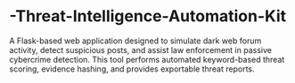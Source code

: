 # -Threat-Intelligence-Automation-Kit
A Flask-based web application designed to simulate dark web forum activity, detect suspicious posts, and assist law enforcement in passive cybercrime detection. This tool performs automated keyword-based threat scoring, evidence hashing, and provides exportable threat reports.
